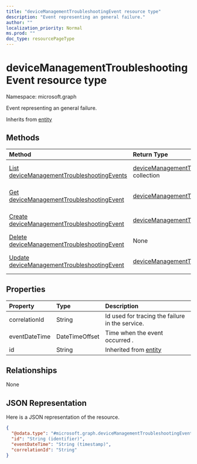 ```yaml
---
title: "deviceManagementTroubleshootingEvent resource type"
description: "Event representing an general failure."
author: ""
localization_priority: Normal
ms.prod: ""
doc_type: resourcePageType
---
```


# deviceManagementTroubleshootingEvent resource type


Namespace: microsoft.graph

Event representing an general failure.


Inherits from [entity](../resources/entity.md)

## Methods
|Method|Return Type|Description|
|:---|:---|:---|
|[List deviceManagementTroubleshootingEvents](../api/devicemanagementtroubleshootingevent-list.md)|[deviceManagementTroubleshootingEvent](../resources/devicemanagementtroubleshootingevent.md) collection|List properties and relationships of the [deviceManagementTroubleshootingEvent](../resources/devicemanagementtroubleshootingevent.md) objects.|
|[Get deviceManagementTroubleshootingEvent](../api/devicemanagementtroubleshootingevent-get.md)|[deviceManagementTroubleshootingEvent](../resources/devicemanagementtroubleshootingevent.md)|Read properties and relationships of the [deviceManagementTroubleshootingEvent](../resources/devicemanagementtroubleshootingevent.md) object.|
|[Create deviceManagementTroubleshootingEvent](../api/devicemanagementtroubleshootingevent-create.md)|[deviceManagementTroubleshootingEvent](../resources/devicemanagementtroubleshootingevent.md)|Create a new [deviceManagementTroubleshootingEvent](../resources/devicemanagementtroubleshootingevent.md) object.|
|[Delete deviceManagementTroubleshootingEvent](../api/devicemanagementtroubleshootingevent-delete.md)|None|Deletes a [deviceManagementTroubleshootingEvent](../resources/devicemanagementtroubleshootingevent.md).|
|[Update deviceManagementTroubleshootingEvent](../api/devicemanagementtroubleshootingevent-update.md)|[deviceManagementTroubleshootingEvent](../resources/devicemanagementtroubleshootingevent.md)|Update the properties of a [deviceManagementTroubleshootingEvent](../resources/devicemanagementtroubleshootingevent.md) object.|

## Properties
|Property|Type|Description|
|:---|:---|:---|
|correlationId|String|Id used for tracing the failure in the service.|
|eventDateTime|DateTimeOffset|Time when the event occurred .|
|id|String| Inherited from [entity](../resources/entity.md)|

## Relationships
None

## JSON Representation
Here is a JSON representation of the resource.
<!-- {
  "blockType": "resource",
  "keyProperty": "id",
  "@odata.type": "microsoft.graph.deviceManagementTroubleshootingEvent",
  "baseType": "microsoft.graph.entity",
  "openType": false
}
-->
``` json
{
  "@odata.type": "#microsoft.graph.deviceManagementTroubleshootingEvent",
  "id": "String (identifier)",
  "eventDateTime": "String (timestamp)",
  "correlationId": "String"
}
```

